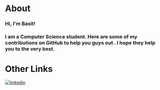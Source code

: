 # About 




### Hi, I'm Basit!  
### I am a Computer Science student. Here are some of my contributions on GitHub to help you guys out . I hope they help you to the very best.






# Other Links 

[![linkedin](https://img.shields.io/badge/linkedin-0A66C2?style=for-the-badge&logo=linkedin&logoColor=white)](https://www.linkedin.com/in/basit-xd/)




